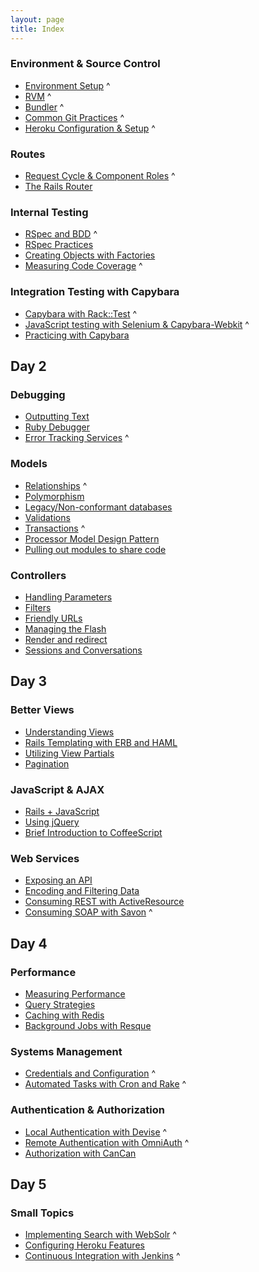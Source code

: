 ```yaml
---
layout: page
title: Index
---
```


###	Environment & Source Control

* [Environment Setup](environment/environment.html) ^
* [RVM](environment/rvm.html) ^
* [Bundler](environment/bundler.html) ^
* [Common Git Practices](environment/git_strategy.html) ^
* [Heroku Configuration & Setup](environment/heroku.html) ^

###	Routes

* [Request Cycle & Component Roles](routes/request_cycle.html) ^
* [The Rails Router](routes/router.html)

###	Internal Testing

* [RSpec and BDD](internal_testing/rspec_and_bdd.html) ^
* [RSpec Practices](internal_testing/rspec_practices.html)
* [Creating Objects with Factories](internal_testing/factories.html)
* [Measuring Code Coverage](internal_testing/code_coverage.html) ^

###	Integration Testing with Capybara

* [Capybara with Rack::Test](capybara/capybara_with_rack_test.html) ^
* [JavaScript testing with Selenium & Capybara-Webkit](capybara/capybara_with_selenium_and_webkit.html) ^
* [Practicing with Capybara](capybara/capybara_practice.html)

## Day 2

###	Debugging

* [Outputting Text](debugging/outputting_text.html)
* [Ruby Debugger](debugging/debugger.html)
* [Error Tracking Services](debugging/error_services.html) ^

###	Models

* [Relationships](models/relationships.html) ^
* [Polymorphism](models/polymorphism.html)
* [Legacy/Non-conformant databases](models/legacy_databases.html)
* [Validations](models/validations.html)
* [Transactions](models/transactions.html) ^
* [Processor Model Design Pattern](models/processor_models.html)
* [Pulling out modules to share code](models/modules.html)

###	Controllers

* [Handling Parameters](controllers/parameters.html)
* [Filters](controllers/filters.html)
* [Friendly URLs](controllers/friendly-urls.html)
* [Managing the Flash](controllers/flash.html)
* [Render and redirect](controllers/render_and_redirect.html)
* [Sessions and Conversations](controllers/sessions_and_conversations.html)

## Day 3

###	Better Views

* [Understanding Views](better_views/understanding_views.html)
* [Rails Templating with ERB and HAML](better_views/erb_and_haml.html)
* [Utilizing View Partials](better_views/view_partials.html)
* [Pagination](better_views/pagination.html)

###	JavaScript & AJAX

* [Rails + JavaScript](javascript/rails_and_javascript.html)
* [Using jQuery](javascript/jquery.html)
* [Brief Introduction to CoffeeScript](javascript/coffeescript.html) 

###	Web Services

* [Exposing an API](web_services/api.html)
* [Encoding and Filtering Data](web_services/encoding_and_filtering.html)
* [Consuming REST with ActiveResource](web_services/active_resource.html)
* [Consuming SOAP with Savon](web_services/soap.html) ^

## Day 4

### Performance

* [Measuring Performance](performance/measuring.html)
* [Query Strategies](performance/queries.html)
* [Caching with Redis](performance/caching.html)
* [Background Jobs with Resque](performance/background_jobs.html)

### Systems Management

* [Credentials and Configuration](systems/credentials_and_configuration.html) ^
* [Automated Tasks with Cron and Rake](systems/automation.html) ^

### Authentication & Authorization

* [Local Authentication with Devise](auth/local_authentication.html) ^
* [Remote Authentication with OmniAuth](auth/remote_authentication.html) ^
* [Authorization with CanCan](auth/authorization.html)

## Day 5

###	Small Topics

* [Implementing Search with WebSolr](topics/search.html) ^
* [Configuring Heroku Features](topics/heroku.html)
* [Continuous Integration with Jenkins](topics/continuous_integration.html) ^
